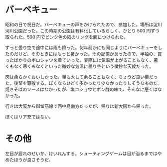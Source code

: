 # バーベキュー

昭和の日で祝日だ。バーベキューの声をかけられたので、参加した。場所は淀川河川公園だった。この時期の公園は有料化しているらしく、ひとり 500 円ずつ取られた。500 円でピンク色の紙のリングを腕につけられた。

ずっと曇り空で途中には雨も降った。何年前かにも同じようにバーベキューをしたのだけど、そのときにはもっと暑かった。その記憶があったので、半袖の、買ったばかりのポロシャツを着ていった。実際には気温が上がることもなく、暑くもなく寒くもなくといった微妙な気温に曇り空という微妙な天候だった。

肉は柔らかくおいしかった。量も大して余ることもなく、ちょうど良い量だった。後輩を尊敬する。ぼくならひどく多かったり少なかったりしそうなものだ。焼きそばのソースはなかったが、塩コショウとポン酢の味で、そんなに悪くはなかった。

行きは大阪から御堂筋線で西中島南方だったが、帰りは新大阪から帰った。

ぼくはリア充ではない。

# その他

左目が疲れのせいか、けいれんする。シューティングゲームは目が治るまではやめたほうが良さそうだ。
